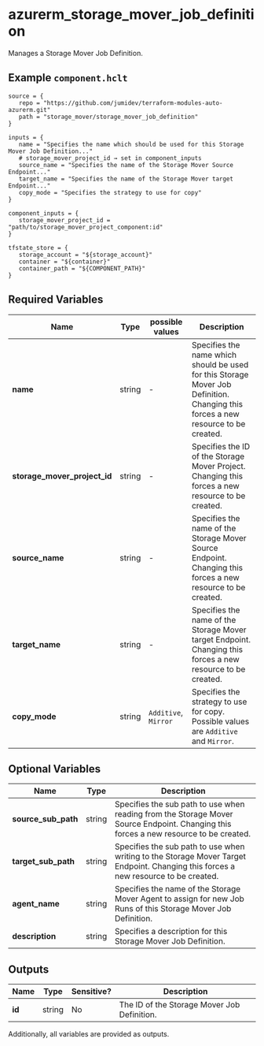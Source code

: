 # azurerm_storage_mover_job_definition

Manages a Storage Mover Job Definition.

## Example `component.hclt`

```hcl
source = {
   repo = "https://github.com/jumidev/terraform-modules-auto-azurerm.git"   
   path = "storage_mover/storage_mover_job_definition"   
}

inputs = {
   name = "Specifies the name which should be used for this Storage Mover Job Definition..."   
   # storage_mover_project_id → set in component_inputs
   source_name = "Specifies the name of the Storage Mover Source Endpoint..."   
   target_name = "Specifies the name of the Storage Mover target Endpoint..."   
   copy_mode = "Specifies the strategy to use for copy"   
}

component_inputs = {
   storage_mover_project_id = "path/to/storage_mover_project_component:id"   
}

tfstate_store = {
   storage_account = "${storage_account}"   
   container = "${container}"   
   container_path = "${COMPONENT_PATH}"   
}

```

## Required Variables

| Name | Type |  possible values |  Description |
| ---- | --------- |  ----------- | ----------- |
| **name** | string |  -  |  Specifies the name which should be used for this Storage Mover Job Definition. Changing this forces a new resource to be created. | 
| **storage_mover_project_id** | string |  -  |  Specifies the ID of the Storage Mover Project. Changing this forces a new resource to be created. | 
| **source_name** | string |  -  |  Specifies the name of the Storage Mover Source Endpoint. Changing this forces a new resource to be created. | 
| **target_name** | string |  -  |  Specifies the name of the Storage Mover target Endpoint. Changing this forces a new resource to be created. | 
| **copy_mode** | string |  `Additive`, `Mirror`  |  Specifies the strategy to use for copy. Possible values are `Additive` and `Mirror`. | 

## Optional Variables

| Name | Type |  Description |
| ---- | --------- |  ----------- |
| **source_sub_path** | string |  Specifies the sub path to use when reading from the Storage Mover Source Endpoint. Changing this forces a new resource to be created. | 
| **target_sub_path** | string |  Specifies the sub path to use when writing to the Storage Mover Target Endpoint. Changing this forces a new resource to be created. | 
| **agent_name** | string |  Specifies the name of the Storage Mover Agent to assign for new Job Runs of this Storage Mover Job Definition. | 
| **description** | string |  Specifies a description for this Storage Mover Job Definition. | 



## Outputs

| Name | Type | Sensitive? | Description |
| ---- | ---- | --------- | --------- |
| **id** | string | No  | The ID of the Storage Mover Job Definition. | 

Additionally, all variables are provided as outputs.
